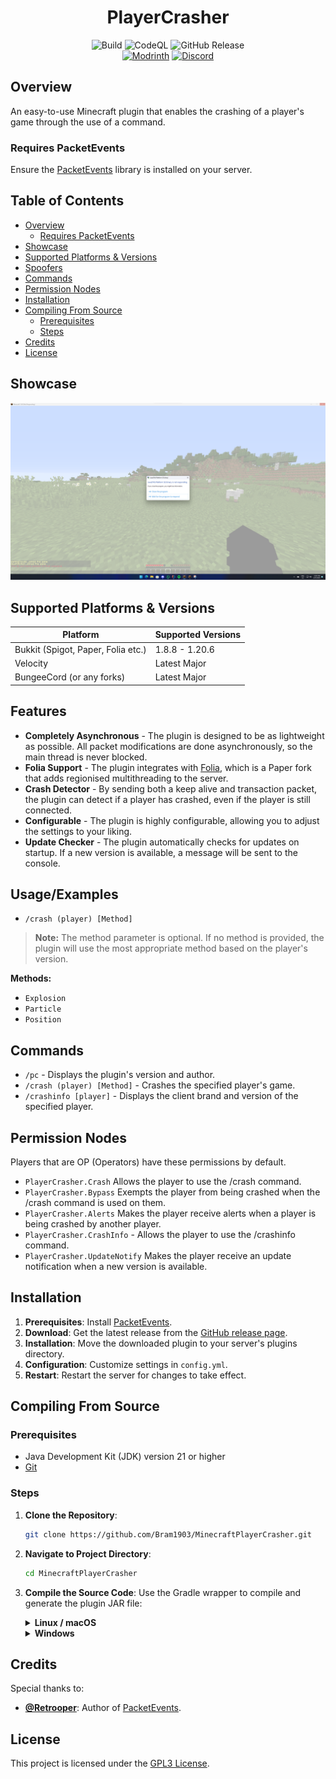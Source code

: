 <div align="center">
  <h1>PlayerCrasher</h1>
  <img alt="Build" src="https://github.com/Bram1903/MinecraftPlayerCrasher/actions/workflows/gradle.yml/badge.svg">
  <img alt="CodeQL" src="https://github.com/Bram1903/MinecraftPlayerCrasher/actions/workflows/codeql.yml/badge.svg">
  <img alt="GitHub Release" src="https://img.shields.io/github/release/Bram1903/MinecraftPlayerCrasher.svg">
  <br>
  <a href="https://modrinth.com/plugin/playercrasher"><img alt="Modrinth" src="https://img.shields.io/badge/-Modrinth-green?style=for-the-badge&logo=Modrinth"></a>
  <a href="https://discord.deathmotion.com"><img alt="Discord" src="https://img.shields.io/badge/-Discord-5865F2?style=for-the-badge&logo=discord&logoColor=white"></a>
</div>

## Overview

An easy-to-use Minecraft plugin that enables the crashing of a player's game through the use of a command.

### Requires PacketEvents

Ensure the [PacketEvents](https://modrinth.com/plugin/packetevents) library is installed on your server.

## Table of Contents

- [Overview](#overview)
    - [Requires PacketEvents](#requires-packetevents)
- [Showcase](#showcase)
- [Supported Platforms & Versions](#supported-platforms--versions)
- [Spoofers](#spoofers)
- [Commands](#commands)
- [Permission Nodes](#permission-nodes)
- [Installation](#installation)
- [Compiling From Source](#compiling-from-source)
    - [Prerequisites](#prerequisites)
    - [Steps](#steps)
- [Credits](#credits)
- [License](#license)

## Showcase

![Demo](docs/showcase/img.png)

## Supported Platforms & Versions

| Platform                           | Supported Versions |
|------------------------------------|--------------------|
| Bukkit (Spigot, Paper, Folia etc.) | 1.8.8 - 1.20.6     |
| Velocity                           | Latest Major       |
| BungeeCord (or any forks)          | Latest Major       |

## Features

- **Completely Asynchronous** - The plugin is designed to be as lightweight as possible.
  All packet modifications are done asynchronously, so the main thread is never blocked.
- **Folia Support** - The plugin integrates with [Folia](https://papermc.io/software/folia), which is a Paper fork that
  adds regionised multithreading to the server.
- **Crash Detector** - By sending both a keep alive and transaction packet, the plugin can detect if a player has
  crashed, even if the player is still connected.
- **Configurable** - The plugin is highly configurable, allowing you to adjust the settings to your liking.
- **Update Checker** - The plugin automatically checks for updates on startup.
  If a new version is available, a message will be sent to the console.

## Usage/Examples

- `/crash (player) [Method]`

> **Note:** The method parameter is optional. If no method is provided, the plugin will use the most appropriate method
> based on the player's version.

**Methods:**

- `Explosion`
- `Particle`
- `Position`

## Commands

- `/pc` - Displays the plugin's version and author.
- `/crash (player) [Method]` - Crashes the specified player's game.
- `/crashinfo [player]` - Displays the client brand and version of the specified player.

## Permission Nodes

Players that are OP (Operators) have these permissions by default.

- `PlayerCrasher.Crash` Allows the player to use the /crash command.
- `PlayerCrasher.Bypass` Exempts the player from being crashed when the /crash command is used on them.
- `PlayerCrasher.Alerts` Makes the player receive alerts when a player is being crashed by another player.
- `PlayerCrasher.CrashInfo` - Allows the player to use the /crashinfo command.
- `PlayerCrasher.UpdateNotify` Makes the player receive an update notification when a new version is available.

## Installation

1. **Prerequisites**: Install [PacketEvents](https://modrinth.com/plugin/packetevents).
2. **Download**: Get the latest release from
   the [GitHub release page](https://github.com/Bram1903/MinecraftPlayerCrasher/releases/latest).
3. **Installation**: Move the downloaded plugin to your server's plugins directory.
4. **Configuration**: Customize settings in `config.yml`.
5. **Restart**: Restart the server for changes to take effect.

## Compiling From Source

### Prerequisites

- Java Development Kit (JDK) version 21 or higher
- [Git](https://git-scm.com/downloads)

### Steps

1. **Clone the Repository**:
   ```bash
   git clone https://github.com/Bram1903/MinecraftPlayerCrasher.git
   ```

2. **Navigate to Project Directory**:
   ```bash
   cd MinecraftPlayerCrasher
   ```

3. **Compile the Source Code**:
   Use the Gradle wrapper to compile and generate the plugin JAR file:

   <details>
   <summary><strong>Linux / macOS</strong></summary>

   ```bash
   ./gradlew build
   ```
   </details>
   <details>
   <summary><strong>Windows</strong></summary>

   ```cmd
   .\gradlew build
   ```
   </details>

## Credits

Special thanks to:

- **[@Retrooper](https://github.com/retrooper)**: Author of [PacketEvents](https://github.com/retrooper/packetevents).

## License

This project is licensed under the [GPL3 License](LICENSE).
